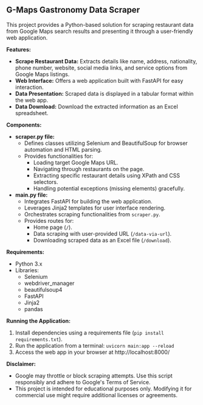 ## G-Maps Gastronomy Data Scraper

This project provides a Python-based solution for scraping restaurant data from Google Maps search results and presenting it through a user-friendly web application.

**Features:**

* **Scrape Restaurant Data:** Extracts details like name, address, nationality, phone number, website, social media links, and service options from Google Maps listings.
* **Web Interface:** Offers a web application built with FastAPI for easy interaction.
* **Data Presentation:** Scraped data is displayed in a tabular format within the web app.
* **Data Download:** Download the extracted information as an Excel spreadsheet.

**Components:**

* **scraper.py file:**
  * Defines classes utilizing Selenium and BeautifulSoup for browser automation and HTML parsing.
  * Provides functionalities for:
      * Loading target Google Maps URL.
      * Navigating through restaurants on the page.
      * Extracting specific restaurant details using XPath and CSS selectors.
      * Handling potential exceptions (missing elements) gracefully.
* **main.py file:**
  * Integrates FastAPI for building the web application.
  * Leverages Jinja2 templates for user interface rendering.
  * Orchestrates scraping functionalities from `scraper.py`.
  * Provides routes for:
      * Home page (`/`).
      * Data scraping with user-provided URL (`/data-via-url`).
      * Downloading scraped data as an Excel file (`/download`).

**Requirements:**

* Python 3.x
* Libraries:
    * Selenium
    * webdriver_manager
    * beautifulsoup4
    * FastAPI
    * Jinja2
    * pandas


**Running the Application:**

1. Install dependencies using a requirements file (`pip install requirements.txt`).
3. Run the application from a terminal: `uvicorn main:app --reload`
4. Access the web app in your browser at http://localhost:8000/

**Disclaimer:**

* Google may throttle or block scraping attempts. Use this script responsibly and adhere to Google's Terms of Service.
* This project is intended for educational purposes only. Modifying it for commercial use might require additional licenses or agreements. 
